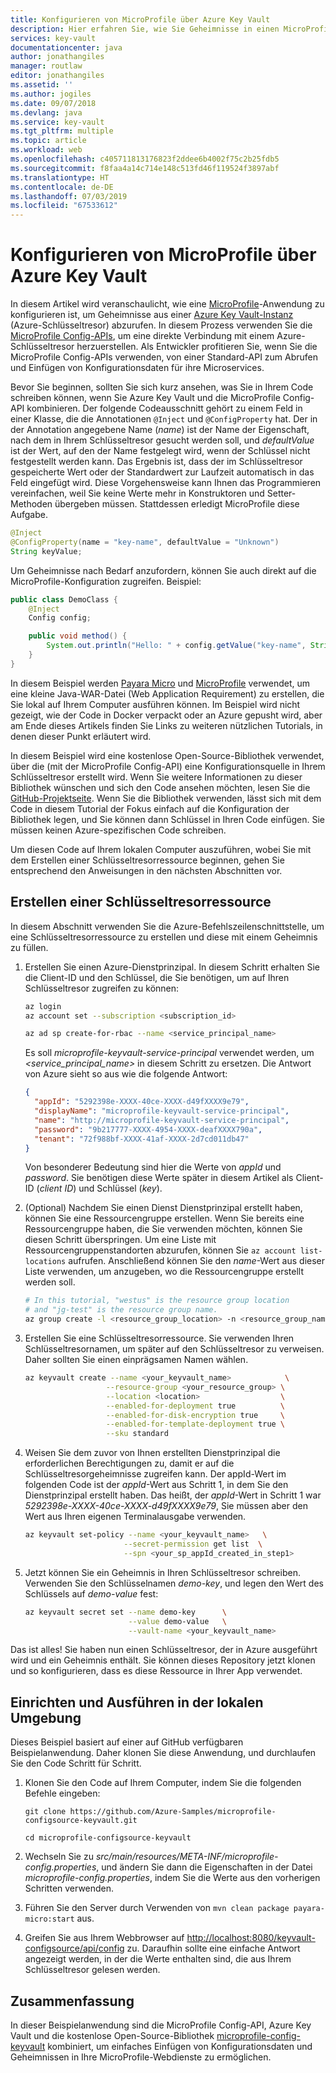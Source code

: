 ```yaml
---
title: Konfigurieren von MicroProfile über Azure Key Vault
description: Hier erfahren Sie, wie Sie Geheimnisse in einen MicroProfile-Webdienst einfügen, indem Sie Azure Key Vault verwenden.
services: key-vault
documentationcenter: java
author: jonathangiles
manager: routlaw
editor: jonathangiles
ms.assetid: ''
ms.author: jogiles
ms.date: 09/07/2018
ms.devlang: java
ms.service: key-vault
ms.tgt_pltfrm: multiple
ms.topic: article
ms.workload: web
ms.openlocfilehash: c405711813176823f2ddee6b4002f75c2b25fdb5
ms.sourcegitcommit: f8faa4a14c714e148c513fd46f119524f3897abf
ms.translationtype: HT
ms.contentlocale: de-DE
ms.lasthandoff: 07/03/2019
ms.locfileid: "67533612"
---
```

# <a name="configure-microprofile-by-using-azure-key-vault"></a>Konfigurieren von MicroProfile über Azure Key Vault

In diesem Artikel wird veranschaulicht, wie eine [MicroProfile](http://microprofile.io)-Anwendung zu konfigurieren ist, um Geheimnisse aus einer [Azure Key Vault-Instanz](https://azure.microsoft.com/services/key-vault/) (Azure-Schlüsseltresor) abzurufen. In diesem Prozess verwenden Sie die [MicroProfile Config-APIs](https://microprofile.io/project/eclipse/microprofile-config), um eine direkte Verbindung mit einem Azure-Schlüsseltresor herzuerstellen. Als Entwickler profitieren Sie, wenn Sie die MicroProfile Config-APIs verwenden, von einer Standard-API zum Abrufen und Einfügen von Konfigurationsdaten für ihre Microservices.

Bevor Sie beginnen, sollten Sie sich kurz ansehen, was Sie in Ihrem Code schreiben können, wenn Sie Azure Key Vault und die MicroProfile Config-API kombinieren. Der folgende Codeausschnitt gehört zu einem Feld in einer Klasse, die die Annotationen `@Inject` und `@ConfigProperty` hat. Der in der Annotation angegebene Name (*name*) ist der Name der Eigenschaft, nach dem in Ihrem Schlüsseltresor gesucht werden soll, und *defaultValue* ist der Wert, auf den der Name festgelegt wird, wenn der Schlüssel nicht festgestellt werden kann. Das Ergebnis ist, dass der im Schlüsseltresor gespeicherte Wert oder der Standardwert zur Laufzeit automatisch in das Feld eingefügt wird. Diese Vorgehensweise kann Ihnen das Programmieren vereinfachen, weil Sie keine Werte mehr in Konstruktoren und Setter-Methoden übergeben müssen. Stattdessen erledigt MicroProfile diese Aufgabe.

```java
@Inject
@ConfigProperty(name = "key-name", defaultValue = "Unknown")
String keyValue;
```

Um Geheimnisse nach Bedarf anzufordern, können Sie auch direkt auf die MicroProfile-Konfiguration zugreifen. Beispiel:

```java
public class DemoClass {
    @Inject
    Config config;

    public void method() {
        System.out.println("Hello: " + config.getValue("key-name", String.class));
    }
}
```

In diesem Beispiel werden [Payara Micro](https://www.payara.fish/payara_micro) und [MicroProfile](https://microprofile.io/) verwendet, um eine kleine Java-WAR-Datei (Web Application Requirement) zu erstellen, die Sie lokal auf Ihrem Computer ausführen können. Im Beispiel wird nicht gezeigt, wie der Code in Docker verpackt oder an Azure gepusht wird, aber am Ende dieses Artikels finden Sie Links zu weiteren nützlichen Tutorials, in denen dieser Punkt erläutert wird.

In diesem Beispiel wird eine kostenlose Open-Source-Bibliothek verwendet, über die (mit der MicroProfile Config-API) eine Konfigurationsquelle in Ihrem Schlüsseltresor erstellt wird. Wenn Sie weitere Informationen zu dieser Bibliothek wünschen und sich den Code ansehen möchten, lesen Sie die [GitHub-Projektseite](https://github.com/Azure/azure-microprofile/tree/master/microprofile-config-keyvault). Wenn Sie die Bibliothek verwenden, lässt sich mit dem Code in diesem Tutorial der Fokus einfach auf die Konfiguration der Bibliothek legen, und Sie können dann Schlüssel in Ihren Code einfügen. Sie müssen keinen Azure-spezifischen Code schreiben.

Um diesen Code auf Ihrem lokalen Computer auszuführen, wobei Sie mit dem Erstellen einer Schlüsseltresorressource beginnen, gehen Sie entsprechend den Anweisungen in den nächsten Abschnitten vor.

## <a name="create-a-key-vault-resource"></a>Erstellen einer Schlüsseltresorressource

In diesem Abschnitt verwenden Sie die Azure-Befehlszeilenschnittstelle, um eine Schlüsseltresorressource zu erstellen und diese mit einem Geheimnis zu füllen.

1. Erstellen Sie einen Azure-Dienstprinzipal. In diesem Schritt erhalten Sie die Client-ID und den Schlüssel, die Sie benötigen, um auf Ihren Schlüsseltresor zugreifen zu können:

    ```bash
    az login
    az account set --subscription <subscription_id>

    az ad sp create-for-rbac --name <service_principal_name>
    ```

    Es soll *microprofile-keyvault-service-principal* verwendet werden, um *\<service_principal_name>* in diesem Schritt zu ersetzen. Die Antwort von Azure sieht so aus wie die folgende Antwort:

    ```json
    {
      "appId": "5292398e-XXXX-40ce-XXXX-d49fXXXX9e79",
      "displayName": "microprofile-keyvault-service-principal",
      "name": "http://microprofile-keyvault-service-principal",
      "password": "9b217777-XXXX-4954-XXXX-deafXXXX790a",
      "tenant": "72f988bf-XXXX-41af-XXXX-2d7cd011db47"
    }
    ```

    Von besonderer Bedeutung sind hier die Werte von *appId* und *password*. Sie benötigen diese Werte später in diesem Artikel als Client-ID (*client ID*) und Schlüssel (*key*).

1. (Optional) Nachdem Sie einen Dienst Dienstprinzipal erstellt haben, können Sie eine Ressourcengruppe erstellen. Wenn Sie bereits eine Ressourcengruppe haben, die Sie verwenden möchten, können Sie diesen Schritt überspringen. Um eine Liste mit Ressourcengruppenstandorten abzurufen, können Sie `az account list-locations` aufrufen. Anschließend können Sie den *name*-Wert aus dieser Liste verwenden, um anzugeben, wo die Ressourcengruppe erstellt werden soll.

    ```bash
    # In this tutorial, "westus" is the resource group location
    # and "jg-test" is the resource group name.
    az group create -l <resource_group_location> -n <resource_group_name>
    ```

1. Erstellen Sie eine Schlüsseltresorressource. Sie verwenden Ihren Schlüsseltresornamen, um später auf den Schlüsseltresor zu verweisen. Daher sollten Sie einen einprägsamen Namen wählen.

    ```bash
    az keyvault create --name <your_keyvault_name>            \
                      --resource-group <your_resource_group> \
                      --location <location>                  \
                      --enabled-for-deployment true          \
                      --enabled-for-disk-encryption true     \
                      --enabled-for-template-deployment true \
                      --sku standard
    ```

1. Weisen Sie dem zuvor von Ihnen erstellten Dienstprinzipal die erforderlichen Berechtigungen zu, damit er auf die Schlüsseltresorgeheimnisse zugreifen kann. Der appId-Wert im folgenden Code ist der *appId*-Wert aus Schritt 1, in dem Sie den Dienstprinzipal erstellt haben. Das heißt, der *appId*-Wert in Schritt 1 war *5292398e-XXXX-40ce-XXXX-d49fXXXX9e79*, Sie müssen aber den Wert aus Ihren eigenen Terminalausgabe verwenden.

    ```bash
    az keyvault set-policy --name <your_keyvault_name>   \
                          --secret-permission get list  \
                          --spn <your_sp_appId_created_in_step1>
    ```

1. Jetzt können Sie ein Geheimnis in Ihren Schlüsseltresor schreiben. Verwenden Sie den Schlüsselnamen *demo-key*, und legen den Wert des Schlüssels auf *demo-value* fest:

    ```bash
    az keyvault secret set --name demo-key      \
                           --value demo-value   \
                           --vault-name <your_keyvault_name>  
    ```

Das ist alles! Sie haben nun einen Schlüsseltresor, der in Azure ausgeführt wird und ein Geheimnis enthält. Sie können dieses Repository jetzt klonen und so konfigurieren, dass es diese Ressource in Ihrer App verwendet.

## <a name="get-up-and-running-locally"></a>Einrichten und Ausführen in der lokalen Umgebung

Dieses Beispiel basiert auf einer auf GitHub verfügbaren Beispielanwendung. Daher klonen Sie diese Anwendung, und durchlaufen Sie den Code Schritt für Schritt. 

1. Klonen Sie den Code auf Ihrem Computer, indem Sie die folgenden Befehle eingeben:

    `git clone https://github.com/Azure-Samples/microprofile-configsource-keyvault.git`

    `cd microprofile-configsource-keyvault`

1. Wechseln Sie zu *src/main/resources/META-INF/microprofile-config.properties*, und ändern Sie dann die Eigenschaften in der Datei *microprofile-config.properties*, indem Sie die Werte aus den vorherigen Schritten verwenden.

1. Führen Sie den Server durch Verwenden von `mvn clean package payara-micro:start` aus.

1. Greifen Sie aus Ihrem Webbrowser auf [http://localhost:8080/keyvault-configsource/api/config](http://localhost:8080/keyvault-configsource/api/config) zu. Daraufhin sollte eine einfache Antwort angezeigt werden, in der die Werte enthalten sind, die aus Ihrem Schlüsseltresor gelesen werden.

## <a name="summary"></a>Zusammenfassung

In dieser Beispielanwendung sind die MicroProfile Config-API, Azure Key Vault und die kostenlose Open-Source-Bibliothek [microprofile-config-keyvault](https://github.com/Azure/azure-microprofile/tree/master/microprofile-config-keyvault) kombiniert, um einfaches Einfügen von Konfigurationsdaten und Geheimnissen in Ihre MicroProfile-Webdienste zu ermöglichen.
